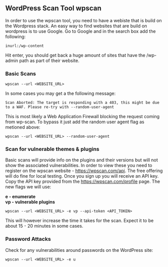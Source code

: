 ## WordPress Scan Tool wpscan

In order to use the wpscan tool, you need to have a webiste that is build on the Wordpress stack. An easy way to find websites that are build on wordpress is to use Google. Go to Google and in the search box add the following:

```shell
inurl:/wp-content
```

Hit enter, you should get back a huge amount of sites that have the /wp-admin path as part of their website. 

### Basic Scans
```shell
wpscan --url <WEBSITE_URL>
```
In some cases you may get a the following message:
```shell
Scan Aborted: The target is responding with a 403, this might be due to a WAF. Please re-try with --random-user-agent
```
This is most likely a Web Application Firewall blocking the request coming from wp-scan. To bypass it just add the random user agent flag as metioned above:
```shell
wpscan --url <WEBSITE_URL> --random-user-agent
```

### Scan for vulnerable themes & plugins

Basic scans will provide info on the plugins and their versions but will not show the associated vulnerabilities. In order to view these you need to register on the wpscan website -  https://wpscan.com/api. The free offering will do fine for local testing. Once you sign up you will receive an API key. Copy the API key provided from the https://wpscan.com/profile page. 
The new flags we will use:
<p>
<strong>e - enumerate</strong><br />
<strong>vp - vulnerable plugins</strong>
</p>

```shell
wpscan --url <WEBSITE_URL> -e vp --api-token <API_TOKEN>
```
This will however increase the time it takes for the scan. Expect it to be about 15 - 20 minutes in some cases. 

### Password Attacks

Check for any vulnerabilities around passwords on the WordPress site:

```shell
wpscan --url <WEBSITE_URL> -e u
```





